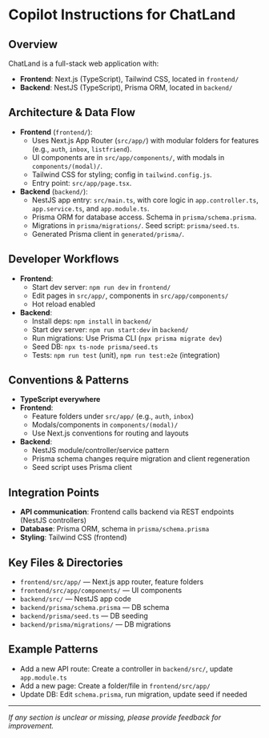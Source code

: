 # Copilot Instructions for ChatLand

## Overview
ChatLand is a full-stack web application with:
- **Frontend**: Next.js (TypeScript), Tailwind CSS, located in `frontend/`
- **Backend**: NestJS (TypeScript), Prisma ORM, located in `backend/`

## Architecture & Data Flow
- **Frontend** (`frontend/`):
  - Uses Next.js App Router (`src/app/`) with modular folders for features (e.g., `auth`, `inbox`, `listfriend`).
  - UI components are in `src/app/components/`, with modals in `components/(modal)/`.
  - Tailwind CSS for styling; config in `tailwind.config.js`.
  - Entry point: `src/app/page.tsx`.
- **Backend** (`backend/`):
  - NestJS app entry: `src/main.ts`, with core logic in `app.controller.ts`, `app.service.ts`, and `app.module.ts`.
  - Prisma ORM for database access. Schema in `prisma/schema.prisma`.
  - Migrations in `prisma/migrations/`. Seed script: `prisma/seed.ts`.
  - Generated Prisma client in `generated/prisma/`.

## Developer Workflows
- **Frontend**:
  - Start dev server: `npm run dev` in `frontend/`
  - Edit pages in `src/app/`, components in `src/app/components/`
  - Hot reload enabled
- **Backend**:
  - Install deps: `npm install` in `backend/`
  - Start dev server: `npm run start:dev` in `backend/`
  - Run migrations: Use Prisma CLI (`npx prisma migrate dev`)
  - Seed DB: `npx ts-node prisma/seed.ts`
  - Tests: `npm run test` (unit), `npm run test:e2e` (integration)

## Conventions & Patterns
- **TypeScript everywhere**
- **Frontend**:
  - Feature folders under `src/app/` (e.g., `auth`, `inbox`)
  - Modals/components in `components/(modal)/`
  - Use Next.js conventions for routing and layouts
- **Backend**:
  - NestJS module/controller/service pattern
  - Prisma schema changes require migration and client regeneration
  - Seed script uses Prisma client

## Integration Points
- **API communication**: Frontend calls backend via REST endpoints (NestJS controllers)
- **Database**: Prisma ORM, schema in `prisma/schema.prisma`
- **Styling**: Tailwind CSS (frontend)

## Key Files & Directories
- `frontend/src/app/` — Next.js app router, feature folders
- `frontend/src/app/components/` — UI components
- `backend/src/` — NestJS app code
- `backend/prisma/schema.prisma` — DB schema
- `backend/prisma/seed.ts` — DB seeding
- `backend/prisma/migrations/` — DB migrations

## Example Patterns
- Add a new API route: Create a controller in `backend/src/`, update `app.module.ts`
- Add a new page: Create a folder/file in `frontend/src/app/`
- Update DB: Edit `schema.prisma`, run migration, update seed if needed

---
_If any section is unclear or missing, please provide feedback for improvement._
